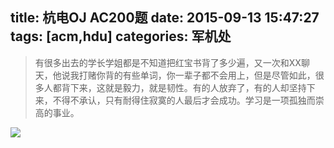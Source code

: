 title: 杭电OJ AC200题
date: 2015-09-13 15:47:27
tags: [acm,hdu]
categories: 军机处
---
> 有很多出去的学长学姐都是不知道把红宝书背了多少遍，又一次和XX聊天，他说我打赌你背的有些单词，你一辈子都不会用上，但是尽管如此，很多人都背下来，这就是毅力，就是韧性。有的人放弃了，有的人却坚持下来，不得不承认，只有耐得住寂寞的人最后才会成功。学习是一项孤独而崇高的事业。

<!-- more -->
![](http://7xkpe5.com1.z0.glb.clouddn.com/hdu200.png)